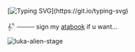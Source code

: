 [![Typing SVG](https://readme-typing-svg.demolab.com?font=&weight=300&size=15&pause=1000&color=C7F0F7&center=true&width=435&lines=oh+in+a+blink+gone+.)](https://git.io/typing-svg)

𝄞⨾𓍢ִ໋ ──── sign my [atabook](https://decodreamer.atabook.org/) if u want...

![luka-alien-stage](https://github.com/user-attachments/assets/3e4dcfcf-fb32-48c9-9970-ac8b9148c785)
 
